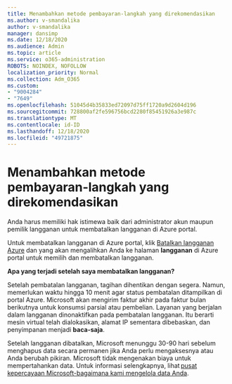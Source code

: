 ```yaml
---
title: Menambahkan metode pembayaran-langkah yang direkomendasikan
ms.author: v-smandalika
author: v-smandalika
manager: dansimp
ms.date: 12/18/2020
ms.audience: Admin
ms.topic: article
ms.service: o365-administration
ROBOTS: NOINDEX, NOFOLLOW
localization_priority: Normal
ms.collection: Adm_O365
ms.custom:
- "9004284"
- "7649"
ms.openlocfilehash: 51045d4b35833ed72097d75ff1720a9d2604d196
ms.sourcegitcommit: 728800af2fe596756bcd2280f85451926a3e987c
ms.translationtype: MT
ms.contentlocale: id-ID
ms.lasthandoff: 12/18/2020
ms.locfileid: "49721875"
---
```

# <a name="add-payment-method---recommended-steps"></a>Menambahkan metode pembayaran-langkah yang direkomendasikan

Anda harus memiliki hak istimewa baik dari administrator akun maupun pemilik langganan untuk membatalkan langganan di Azure portal. 

Untuk membatalkan langganan di Azure portal, klik [Batalkan langganan Azure](https://ms.portal.azure.com/#blade/Microsoft_Azure_Billing/SubscriptionsBlade) dan yang akan mengalihkan Anda ke halaman **langganan** di Azure portal untuk memilih dan membatalkan langganan. 

**Apa yang terjadi setelah saya membatalkan langganan?** 

Setelah pembatalan langganan, tagihan dihentikan dengan segera. Namun, memerlukan waktu hingga 10 menit agar status pembatalan ditampilkan di portal Azure. Microsoft akan mengirim faktur akhir pada faktur bulan berikutnya untuk konsumsi parsial atau pembelian. Layanan yang berjalan dalam langganan dinonaktifkan pada pembatalan langganan. Itu berarti mesin virtual telah dialokasikan, alamat IP sementara dibebaskan, dan penyimpanan menjadi **baca-saja**. 

Setelah langganan dibatalkan, Microsoft menunggu 30-90 hari sebelum menghapus data secara permanen jika Anda perlu mengaksesnya atau Anda berubah pikiran. Microsoft tidak mengenakan biaya untuk mempertahankan data. Untuk informasi selengkapnya, lihat [pusat kepercayaan Microsoft-bagaimana kami mengelola data Anda](https://www.microsoft.com/trust-center/privacy/data-management#leave).



